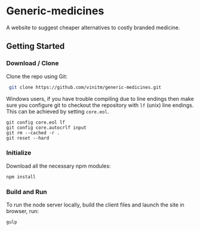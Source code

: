 # Generic-medicines

A website to suggest cheaper alternatives to costly branded medicine.

## Getting Started

### Download / Clone

Clone the repo using Git:

```bash
 git clone https://github.com/vinitm/generic-medicines.git
```
Windows users, if you have trouble compiling due to line endings then make sure
you configure git to checkout the repository with `lf` (unix) line endings. This
can be achieved by setting `core.eol`.

```
git config core.eol lf
git config core.autocrlf input
git rm --cached -r .
git reset --hard
```
### Initialize

Download all the necessary npm modules:
```
npm install
```
### Build and Run

To run the node server locally, build the client files and launch the site in browser, run:
```
gulp
```
